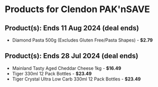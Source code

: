 # Products for Clendon PAK'nSAVE

## Product(s): Ends 11 Aug 2024 (deal ends)
- Diamond Pasta 500g (Excludes Gluten Free/Pasta Shapes) - **$2.79**

## Product(s): Ends 28 Jul 2024 (deal ends)
- Mainland Tasty Aged Cheddar Cheese 1kg - **$16.49**
- Tiger 330ml 12 Pack Bottles - **$23.49**
- Tiger Crystal Ultra Low Carb 330ml 12 Pack Bottles - **$23.49**

